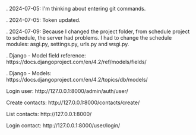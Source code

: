 <p>. 2024-07-05: I'm thinking about entering git commands.</p>
<p>. 2024-07-05: Token updated.</p>
<p>. 2024-07-09: Because I changed the project folder, from schedule project to schedule, the server had problems. I had to change the schedule modules: asgi.py, settings.py, urls.py and wsgi.py.</p>
<p> . Django - Model field reference: https://docs.djangoproject.com/en/4.2/ref/models/fields/ </p>
<p> . Django - Models: https://docs.djangoproject.com/en/4.2/topics/db/models/ </p>

<p>Login user: http://127.0.0.1:8000/admin/auth/user/</p>
<p>Create contacts: http://127.0.0.1:8000/contacts/create/</p>
<p>List contacts: http://127.0.0.1:8000/</p>
<p>Login contact: http://127.0.0.1:8000/user/login/</p>
<p></p>
<p></p>
<p></p>
<p></p>